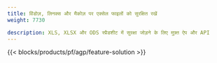 ```yaml
---
title: विंडोज़, लिनक्स और मैकोज़ पर एक्सेल फाइलों को सुरक्षित रखें 
weight: 7730

description: XLS, XLSX और ODS स्प्रैडशीट में सुरक्षा जोड़ने के लिए मुफ़्त ऐप और API
---
```

{{< blocks/products/pf/agp/feature-solution >}} 


